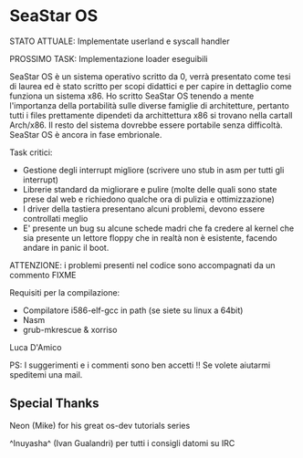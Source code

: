 SeaStar OS
==========

STATO ATTUALE: Implementate userland e syscall handler

PROSSIMO TASK: Implementazione loader eseguibili

SeaStar OS è un sistema operativo scritto da 0, verrà presentato come tesi di laurea
ed è stato scritto per scopi didattici e per capire in dettaglio come funziona un
sistema x86.
Ho scritto SeaStar OS tenendo a mente l'importanza della portabilità sulle diverse 
famiglie di architetture, pertanto tutti i files prettamente dipendeti da archittettura
x86 si trovano nella cartall Arch/x86.
Il resto del sistema dovrebbe essere portabile senza difficoltà.
SeaStar OS è ancora in fase embrionale.


Task critici:

* Gestione degli interrupt migliore (scrivere uno stub in asm per tutti gli interrupt)
* Librerie standard da migliorare e pulire (molte delle quali sono state prese dal web
e richiedono qualche ora di pulizia e ottimizzazione)
* I driver della tastiera presentano alcuni problemi, devono essere controllati meglio
* E' presente un bug su alcune schede madri che fa credere al kernel che sia presente
un lettore floppy che in realtà non è esistente, facendo andare in panic il boot. 

ATTENZIONE: i problemi presenti nel codice sono accompagnati da un commento FIXME


Requisiti per la compilazione: 

* Compilatore i586-elf-gcc in path (se siete su linux a 64bit)
* Nasm
* grub-mkrescue & xorriso


Luca D'Amico

PS: I suggerimenti e i commenti sono ben accetti !! Se volete aiutarmi speditemi 
una mail.


Special Thanks
--------------

Neon (Mike) for his great os-dev tutorials series

^Inuyasha^ (Ivan Gualandri) per tutti i consigli datomi su IRC

